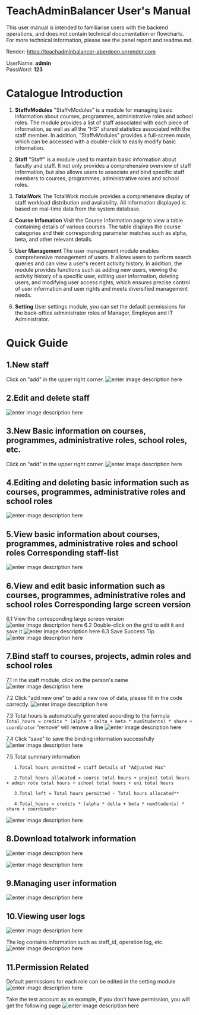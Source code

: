 # TeachAdminBalancer User's Manual

This user manual is intended to familiarise users with the backend operations, and does not contain technical documentation or flowcharts.
For more technical information, please see the panel report and readme.md.

Render:  https://teachadminbalancer-aberdeen.onrender.com

UserName: **admin**  
PassWord: **123**

# Catalogue Introduction

 1. **StaffvModules**
"StaffvModules" is a module for managing basic information about courses, programmes, administrative roles and school roles. The module provides a list of staff associated with each piece of information, as well as all the "HS" shared statistics associated with the staff member. In addition, "StaffvModules" provides a full-screen mode, which can be accessed with a double-click to easily modify basic information.
 
 3. **Staff**
 "Staff" is a module used to maintain basic information about faculty and staff. It not only provides a comprehensive overview of staff information, but also allows users to associate and bind specific staff members to courses, programmes, administrative roles and school roles.
 
 4. **TotalWork**
  The TotalWork module provides a comprehensive display of staff workload distribution and availability. All information displayed is based on real-time data from the system database.
  
 5. **Course Infomation**
 Visit the Course Information page to view a table containing details of various courses. The table displays the course categories and their corresponding parameter matches such as alpha, beta, and other relevant details.
 
 6. **User Management**
 The user management module enables comprehensive management of users. It allows users to perform search queries and can view a user's recent activity history. In addition, the module provides functions such as adding new users, viewing the activity history of a specific user, editing user information, deleting users, and modifying user access rights, which ensures precise control of user information and user rights and meets diversified management needs.
 
 8. **Setting**
User settings module, you can set the default permissions for the back-office administrator roles of Manager, Employee and IT Administrator.

# Quick Guide

## 1.New staff
Click on "add" in the upper right corner.
![enter image description here](https://github.com/wangleiz166/studyInAberdeen/blob/main/%E5%BE%AE%E4%BF%A1%E6%88%AA%E5%9B%BE_20230724033943.png?raw=true)

## 2.Edit and delete staff
![enter image description here](https://github.com/wangleiz166/studyInAberdeen/blob/main/3.png?raw=true)

## 3.New Basic information on courses, programmes, administrative roles, school roles, etc.
Click on "add" in the upper right corner.
![enter image description here](https://github.com/wangleiz166/studyInAberdeen/blob/main/20230724034529.png?raw=true)

## 4.Editing and deleting basic information such as courses, programmes, administrative roles and school roles
![enter image description here](https://github.com/wangleiz166/studyInAberdeen/blob/main/4.png?raw=true)

## 5.View basic information about courses, programmes, administrative roles and school roles Corresponding staff-list
![enter image description here](https://github.com/wangleiz166/studyInAberdeen/blob/main/5.png?raw=true)

## 6.View and edit basic information such as courses, programmes, administrative roles and school roles Corresponding large screen version

6.1 View the corresponding large screen version
![enter image description here](https://github.com/wangleiz166/studyInAberdeen/blob/main/6.png?raw=true)
6.2 Double-click on the grid to edit it and save it
![enter image description here](https://github.com/wangleiz166/studyInAberdeen/blob/main/7.png?raw=true)
6.3 Save Success Tip
![enter image description here](https://github.com/wangleiz166/studyInAberdeen/blob/main/8.png?raw=true)

## 7.Bind staff to courses, projects, admin roles and school roles
7.1 In the staff module, click on the person's name
![enter image description here](https://github.com/wangleiz166/studyInAberdeen/blob/main/9.png?raw=true)

7.2 Click "add new one" to add a new row of data, please fill in the code correctly.
![enter image description here](https://github.com/wangleiz166/studyInAberdeen/blob/main/10.png?raw=true)

7.3 Total hours is automatically generated according to the formula 
`Total_hours = credits * (alpha * delta + beta * numStudents) * share + coordinator`
”remove“ will remove a line
![enter image description here](https://github.com/wangleiz166/studyInAberdeen/blob/main/11.png?raw=true)

7.4 Click "save" to save the binding information successfully
![enter image description here](https://github.com/wangleiz166/studyInAberdeen/blob/main/12.png?raw=true)

7.5 Total summary information

       1.Total hours permitted = staff Details of "Adjusted Max"
        
       2.Total hours allocated = course total hours + project total hours + admin role total hours + school total hours + uni total hours
        
       3.Total left = Total hours permitted - Total hours allocated**
        
       4.Total_hours = credits * (alpha * delta + beta * numStudents) * share + coordinator

![enter image description here](https://github.com/wangleiz166/studyInAberdeen/blob/main/13.png?raw=true)

## 8.Download totalwork information
![enter image description here](https://github.com/wangleiz166/studyInAberdeen/blob/main/14.png?raw=true)

![enter image description here](https://github.com/wangleiz166/studyInAberdeen/blob/main/20.png?raw=true)

## 9.Managing user information
![enter image description here](https://github.com/wangleiz166/studyInAberdeen/blob/main/15.png?raw=true)

## 10.Viewing user logs
![enter image description here](https://github.com/wangleiz166/studyInAberdeen/blob/main/16.png?raw=true)

The log contains information such as staff_id, operation log, etc.
![enter image description here](https://github.com/wangleiz166/studyInAberdeen/blob/main/17.png?raw=true)

## 11.Permission Related
Default permissions for each role can be edited in the setting module
![enter image description here](https://github.com/wangleiz166/studyInAberdeen/blob/main/18.png?raw=true)

Take the test account as an example, if you don't have permission, you will get the following page
![enter image description here](https://github.com/wangleiz166/studyInAberdeen/blob/main/19.png?raw=true)
